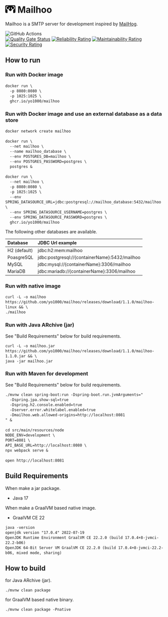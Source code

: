 <img src="https://raw.githubusercontent.com/yo1000/mailhoo/master/src/main/resources/node/src/components/mailhoo_logo.svg" width="32"> Mailhoo
=======

Mailhoo is a SMTP server for development inspired by [MailHog](https://github.com/mailhog/MailHog).

![GitHub Actions](https://github.com/yo1000/mailhoo/actions/workflows/mailhoo.yml/badge.svg)<br>
[![Quality Gate Status](https://sonarcloud.io/api/project_badges/measure?project=yo1000_mailhoo&metric=alert_status)](https://sonarcloud.io/summary/new_code?id=yo1000_mailhoo)
[![Reliability Rating](https://sonarcloud.io/api/project_badges/measure?project=yo1000_mailhoo&metric=reliability_rating)](https://sonarcloud.io/summary/new_code?id=yo1000_mailhoo)
[![Maintainability Rating](https://sonarcloud.io/api/project_badges/measure?project=yo1000_mailhoo&metric=sqale_rating)](https://sonarcloud.io/summary/new_code?id=yo1000_mailhoo)
[![Security Rating](https://sonarcloud.io/api/project_badges/measure?project=yo1000_mailhoo&metric=security_rating)](https://sonarcloud.io/summary/new_code?id=yo1000_mailhoo)


How to run
----------

### Run with Docker image

```shell
docker run \
  -p 8080:8080 \
  -p 1025:1025 \
  ghcr.io/yo1000/mailhoo
```

### Run with Docker image and use an external database as a data store

```shell
docker network create mailhoo

docker run \
  --net mailhoo \
  --name mailhoo_database \
  --env POSTGRES_DB=mailhoo \
  --env POSTGRES_PASSWORD=postgres \
  postgres &

docker run \
  --net mailhoo \
  -p 8080:8080 \
  -p 1025:1025 \
  --env SPRING_DATASOURCE_URL=jdbc:postgresql://mailhoo_database:5432/mailhoo \
  --env SPRING_DATASOURCE_USERNAME=postgres \
  --env SPRING_DATASOURCE_PASSWORD=postgres \
  ghcr.io/yo1000/mailhoo
```

The following other databases are available.

| Database     | JDBC Url example                               |
|:-------------|:-----------------------------------------------|
| H2 (default) | jdbc:h2:mem:mailhoo                            |
| PoasgreSQL   | jdbc:postgresql://{containerName}:5432/mailhoo |
| MySQL        | jdbc:mysql://{containerName}:3306/mailhoo      |
| MariaDB      | jdbc:mariadb://{containerName}:3306/mailhoo    |

### Run with native image

```shell
curl -L -o mailhoo https://github.com/yo1000/mailhoo/releases/download/1.1.0/mailhoo-linux && \
./mailhoo
```

### Run with Java ARchive (jar)

See "Build Requirements" below for build requirements.

```shell
curl -L -o mailhoo.jar https://github.com/yo1000/mailhoo/releases/download/1.1.0/mailhoo-1.1.0.jar && \
java -jar mailhoo.jar
```

### Run with Maven for development

See "Build Requirements" below for build requirements.

```shell
./mvnw clean spring-boot:run -Dspring-boot.run.jvmArguments="
  -Dspring.jpa.show-sql=true
  -Dspring.h2.console.enabled=true
  -Dserver.error.whitelabel.enabled=true
  -Dmailhoo.web.allowed-origins=http://localhost:8081
" &

cd src/main/resources/node
NODE_ENV=development \
PORT=8081 \
API_BASE_URL=http://localhost:8080 \
npx webpack serve &

open http://localhost:8081
```


Build Requirements
------------------

When make a jar package.

- Java 17

When make a GraalVM based native image.

- GraalVM CE 22

```shell
java -version
openjdk version "17.0.4" 2022-07-19
OpenJDK Runtime Environment GraalVM CE 22.2.0 (build 17.0.4+8-jvmci-22.2-b06)
OpenJDK 64-Bit Server VM GraalVM CE 22.2.0 (build 17.0.4+8-jvmci-22.2-b06, mixed mode, sharing)
```


How to build
------------

for Java ARchive (jar).

```shell
./mvnw clean package
```

for GraalVM based native binary.

```shell
./mvnw clean package -Pnative
```
